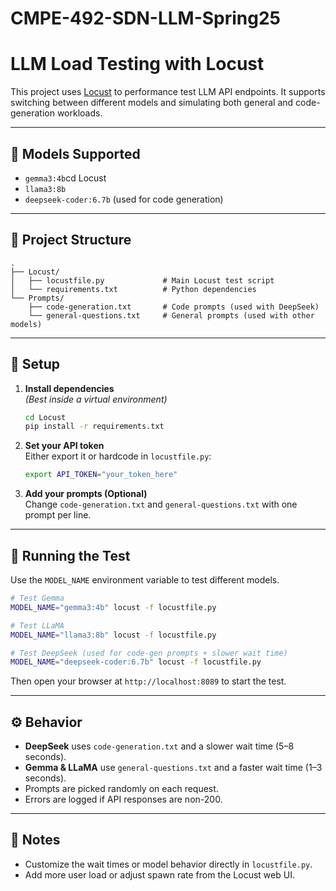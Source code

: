 # CMPE-492-SDN-LLM-Spring25

# LLM Load Testing with Locust

This project uses [Locust](https://locust.io/) to performance test LLM API endpoints. It supports switching between different models and simulating both general and code-generation workloads.

---

## 🚀 Models Supported

- `gemma3:4b`cd Locust
- `llama3:8b`
- `deepseek-coder:6.7b` (used for code generation)

---

## 📁 Project Structure

```
.
├── Locust/
│   ├── locustfile.py             # Main Locust test script
│   └── requirements.txt          # Python dependencies
└── Prompts/
    ├── code-generation.txt       # Code prompts (used with DeepSeek)
    └── general-questions.txt     # General prompts (used with other models)
```

---

## 🔧 Setup

1. **Install dependencies**  
   *(Best inside a virtual environment)*

   ```bash
   cd Locust
   pip install -r requirements.txt
   ```

2. **Set your API token**  
   Either export it or hardcode in `locustfile.py`:

   ```bash
   export API_TOKEN="your_token_here"
   ```

3. **Add your prompts (Optional)**  
   Change `code-generation.txt` and `general-questions.txt` with one prompt per line.

---

## 🧪 Running the Test

Use the `MODEL_NAME` environment variable to test different models.

```bash
# Test Gemma
MODEL_NAME="gemma3:4b" locust -f locustfile.py

# Test LLaMA
MODEL_NAME="llama3:8b" locust -f locustfile.py

# Test DeepSeek (used for code-gen prompts + slower wait time)
MODEL_NAME="deepseek-coder:6.7b" locust -f locustfile.py
```

Then open your browser at `http://localhost:8089` to start the test.

---

## ⚙️ Behavior

- **DeepSeek** uses `code-generation.txt` and a slower wait time (5–8 seconds).
- **Gemma & LLaMA** use `general-questions.txt` and a faster wait time (1–3 seconds).
- Prompts are picked randomly on each request.
- Errors are logged if API responses are non-200.

---

## 📌 Notes

- Customize the wait times or model behavior directly in `locustfile.py`.
- Add more user load or adjust spawn rate from the Locust web UI.